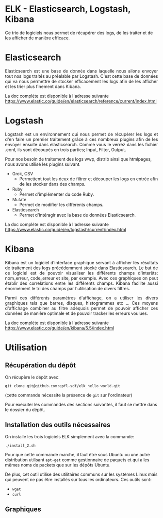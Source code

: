 # ELK - Elasticsearch, Logstash, Kibana

Ce trio de logiciels nous permet de récupérer des logs, de les traiter et de les afficher de manière efficace.

# Elasticsearch

<p align="justify">
Elasticsearch est une base de donnée dans laquelle nous allons envoyer tout nos logs traités au préalable par Logstash. C'est cette base de données qui va nous permettre de stocker efficacement les logs afin de les afficher et les trier plus finement dans Kibana.
</p>

La doc complète est disponible à l'adresse suivante <br>
https://www.elastic.co/guide/en/elasticsearch/reference/current/index.html

# Logstash

<p align="justify">
Logstash est un environnement qui nous permet de récupérer les logs et d'en faire un premier traitement grâce à ces nombreux plugins afin de les envoyer ensuite dans elasticsearch. Comme vous le verrez dans les fichier .conf, ils sont découpés en trois parties; Input, Filter, Output.</p>
 
Pour nos besoin de traitement des logs wwp, distrib ainsi que htmlpages, nous avons utilisé les plugins suivant.

* Grok, CSV
  * Permettent tout les deux de filtrer et découper les logs en entrée afin de les stocker dans des champs.
* Ruby
  * Permet d'implémenter du code Ruby.
* Mutate
  * Permet de modifier les différents champs.
* Elasticsearch
  * Permet d'intéragir avec la base de données Elasticsearch.

La doc complète est disponible à l'adresse suivante <br>
https://www.elastic.co/guide/en/logstash/current/index.html

# Kibana

<p align="justify">
Kibana est un logiciel d'interface graphique servant à afficher les résultats de traitement des logs précédemment stocké dans Elasticsearch. Le but de ce logiciel est de pouvoir visualiser les différents champs d'interêts: nom_erreur, code_erreur et site, par exemple. Avec ces graphiques on peut établir des correlations entre les différents champs. Kibana facilite aussi énormément le tri des champs par l'utilisation de divers filtres. 
</p>

<p align="justify">
Parmi ces différents paramètres d'affichage, on a utiliser les divers graphiques tels que barres, disques, histogrammes etc ... Ces moyens d'affichage combiner au filtre adéquois permet de pouvoir afficher ces données de manière optimale et de pouvoir tracker les erreurs voulues.
</p>

La doc complète est disponible à l'adresse suivante <br>
https://www.elastic.co/guide/en/kibana/5.5/index.html

# Utilisation

## Récupération du dépôt
On récupère le dépôt avec:
```
git clone git@github.com:epfl-sdf/elk_hello_world.git
```

(cette commande nécessite la présence de `git` sur l'ordinateur)

Pour executer les commandes des sections suivantes, il faut se mettre dans
le dossier du dépôt.

## Installation des outils nécessaires

On installe les trois logiciels ELK simplement avec la commande:
```
./install_2.sh
```
Pour que cette commande marche, il faut être sous Ubuntu ou une autre
distribution utilisant `apt-get` comme gestionnaire de paquets et qui a les
mêmes noms de packets que sur les dépôts Ubuntu.

De plus, cet outil utilise des utilitaires communs sur les systèmes
Linux mais qui peuvent ne pas être installés sur tous les ordinateurs.
Ces outils sont:
* `wget`
* `curl`

## Graphiques


